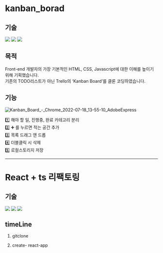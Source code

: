 # kanban_borad

## 기술
<img src="https://img.shields.io/badge/HTML5-E34F26?style=flat-square&logo=HTML5&logoColor=white"/>
<img src="https://img.shields.io/badge/CSS-1572B6?style=flat-square&logo=CSS&logoColor=white"/>
<img src="https://img.shields.io/badge/JavaScript-FFCA28?style=flat-square&logo=JavaScript&logoColor=white"/>


## 목적
Front-end 개발자의 가장 기본적인 HTML, CSS, Javascript에 대한 이해를 높이기 위해 기획했습니다.<br>
기존의 TODO리스트가 아닌 Trello의 ‘Kanban Board’를 클론 코딩하였습니다.

## 기능

![Kanban_Board_-_Chrome_2022-07-18_13-55-10_AdobeExpress](https://user-images.githubusercontent.com/105787985/180115147-cbd7e1bd-b2fc-4829-8f8b-5a2caa1ee55a.gif)

:one:  해야 할 일, 진행중, 완료 카테고리 분리<br>
:two:  :heavy_plus_sign: 를 누르면 적는 공간 추가<br>
:three:  목록 드래그 앤 드롭<br>
:four:  더블클릭 시 삭제<br>
:five:  로컬스토리지 저장

----
# React + ts 리팩토링

## 기술
<img src="https://img.shields.io/badge/Typescript-3178C6?style=flat-square&logo=Typescript&logoColor=white"/>
<img src="https://img.shields.io/badge/React-61DAFB?style=flat-square&logo=React&logoColor=white"/>
<img src="https://img.shields.io/badge/scss-CC6699?style=flat-square&logo=scss&logoColor=white"/>

## timeLine

1. gitclone

2. create- react-app
